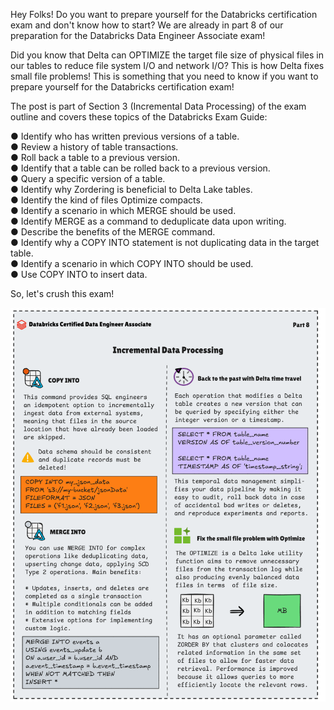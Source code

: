 Hey Folks! Do you want to prepare yourself for the Databricks certification exam and don't know how to start? We are already in part 8 of our preparation for the Databricks Data Engineer Associate exam!

Did you know that Delta can OPTIMIZE the target file size of physical files in our tables to reduce file system I/O and network I/O? This is how Delta fixes small file problems!
This is something that you need to know if you want to prepare yourself for the Databricks certification exam! 

The post is part of Section 3 (Incremental Data Processing) of the exam outline and covers these topics of the Databricks Exam Guide:

● Identify who has written previous versions of a table.   
● Review a history of table transactions.   
● Roll back a table to a previous version.   
● Identify that a table can be rolled back to a previous version.   
● Query a specific version of a table.   
● Identify why Zordering is beneficial to Delta Lake tables.  
● Identify the kind of files Optimize compacts.     
● Identify a scenario in which MERGE should be used.   
● Identify MERGE as a command to deduplicate data upon writing.   
● Describe the benefits of the MERGE command.   
● Identify why a COPY INTO statement is not duplicating data in the target table.   
● Identify a scenario in which COPY INTO should be used.   
● Use COPY INTO to insert data.  

So, let's crush this exam! 

![](https://github.com/STEFANOVIVAS/databricks-data-engineer-exam-prep/blob/main/databricks-certification-8.png)
